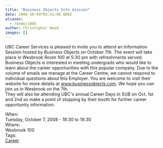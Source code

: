 ```yaml
---
title: "Business Objects Info Session"
date: 2008-10-04T05:51:00.000Z
aliases:
  - /node/1085
author: Christopher Head
images: []
---
```


<div class="field field-name-body field-type-text-with-summary field-label-hidden"><div class="field-items"><div class="field-item even"><p>UBC Career Services is pleased to invite you to attend an Information Session hosted by Business Objects on October 7th. The event will take place in Wesbrook Room 100 at 5:30 pm with refreshments served. Business Objects is interested in meeting undergrads who would like to learn about the career opportunities with this popular company. Due to the volume of emails we manage at the Career Centre, we cannot respond to individual questions about this Employer. You are welcome to visit their website for more details at <a href="http://www.businessobjects.com">www.businessobjects.com</a>. We hope you can join us in Wesbrook on the 7th.<br>
They will also be attending UBC&apos;s annual Career Days in SUB on Oct. 1st and 2nd so make a point of stopping by their booth for further career opportunity information.</p>
</div></div></div><div class="field field-name-field-dates field-type-datetime field-label-above"><div class="field-label">When:&#xA0;</div><div class="field-items"><div class="field-item even"><span class="date-display-single">Tuesday, October 7, 2008 - <span class="date-display-range"><span class="date-display-start">18:30</span> to <span class="date-display-end">19:30</span></span></span></div></div></div><div class="field field-name-field-location field-type-text field-label-above"><div class="field-label">Where:&#xA0;</div><div class="field-items"><div class="field-item even">Wesbrook 100</div></div></div>    <footer>
    <div class="field field-name-field-tags field-type-taxonomy-term-reference field-label-above"><div class="field-label">Tags:&#xA0;</div><div class="field-items"><div class="field-item even"><a href="/career">Career</a></div></div></div>      </footer>
